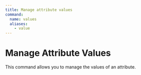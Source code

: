 ```yaml
---
title: Manage attribute values
command:
  name: values
  aliases:
    - value
---
```


# Manage Attribute Values

This command allows you to manage the values of an attribute.
